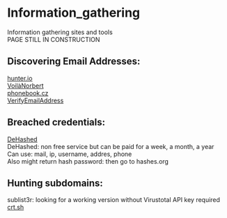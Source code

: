 # Information_gathering
Information gathering sites and tools<br />
PAGE STILL IN CONSTRUCTION<br />

## Discovering Email Addresses:<br />
  [hunter.io](hunter.io)<br />
  [VoilàNorbert](voilanorbert.com)<br />
  [phonebook.cz](phonebook.cz)<br />
  [VerifyEmailAddress](tools.verifyemailaddress.io)<br />

## Breached credentials:<br />
   [DeHashed](dehashed.com)<br />
    DeHashed: non free service but can be paid for a week, a month, a year<br />
    Can use: mail, ip, username, addres, phone<br />
    Also might return hash password: then go to hashes.org<br />

## Hunting subdomains:<br />
  sublist3r: looking for a working version without Virustotal API key required<br />
  [crt.sh](crt.sh)<br />
